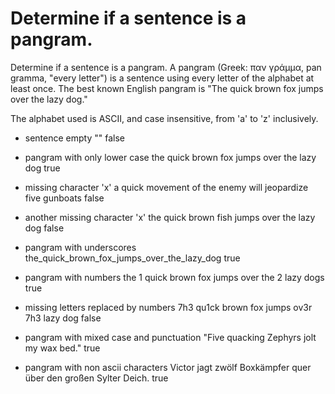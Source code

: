 # Determine if a sentence is a pangram.

Determine if a sentence is a pangram. A pangram (Greek: παν γράμμα, pan gramma, "every letter") is a sentence using every letter of the alphabet at least once. The best known English pangram is "The quick brown fox jumps over the lazy dog."

The alphabet used is ASCII, and case insensitive, from 'a' to 'z' inclusively.

- sentence empty
  ""
  false

- pangram with only lower case
  the quick brown fox jumps over the lazy dog
  true

- missing character 'x'
  a quick movement of the enemy will jeopardize five gunboats
  false

- another missing character 'x'
  the quick brown fish jumps over the lazy dog
  false

- pangram with underscores
  the_quick_brown_fox_jumps_over_the_lazy_dog
  true

- pangram with numbers
  the 1 quick brown fox jumps over the 2 lazy dogs
  true

- missing letters replaced by numbers
  7h3 qu1ck brown fox jumps ov3r 7h3 lazy dog
  false

- pangram with mixed case and punctuation
  "Five quacking Zephyrs jolt my wax bed."
  true

- pangram with non ascii characters
  Victor jagt zwölf Boxkämpfer quer über den großen Sylter Deich.
  true
